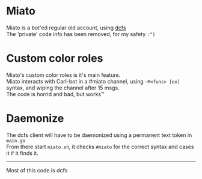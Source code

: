 # Miato
Miato is a bot'ed regular old account, using [dcfs](github.com/diamondburned/dcfs)  
The 'private' code info has been removed, for my safety `:^)`
# Custom color roles
Miato's custom color roles is it's main feature.  
Miato interacts with Carl-bot in a #miato channel, using `~M<func> [ex]` syntax, and wiping the channel after 15 msgs.  
The code is horrid and bad, but works:tm:  
# Daemonize
The dcfs client will have to be daemonized using a permanent text token in `main.go`  
From there start `miato.sh`, it checks `#miato` for the correct syntax and cases it if it finds it.

---
Most of this code is dcfs
